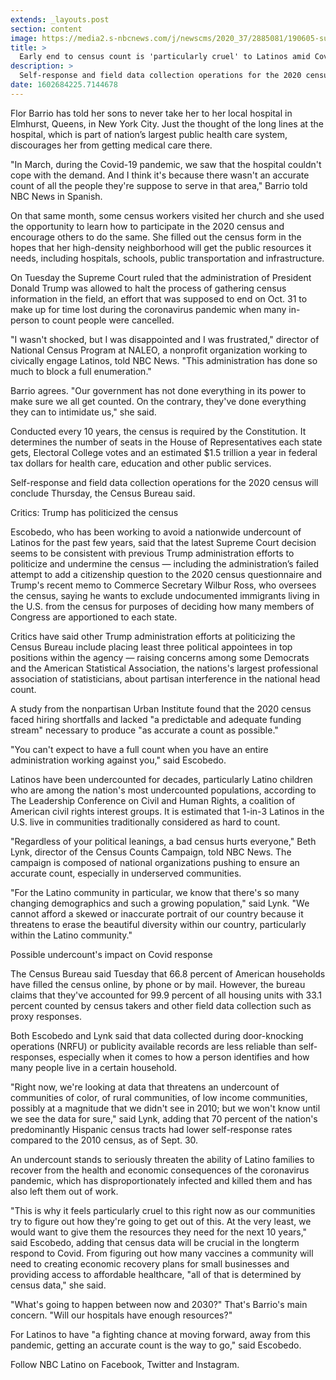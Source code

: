 ```yaml
--- 
extends: _layouts.post 
section: content 
image: https://media2.s-nbcnews.com/j/newscms/2020_37/2885081/190605-supreme-court-census-question-ew-451p_f3e3a85cae15426a787d805bd95f9c8a.nbcnews-fp-1200-630.jpg 
title: > 
  Early end to census count is 'particularly cruel' to Latinos amid Covid, say groups 
description: > 
  Self-response and field data collection operations for the 2020 census will conclude Thursday, the Census Bureau said.It is estimated that 1-in-3 Latinos in the U.S. live in communities traditionally considered as hard to count."Regardless of your political leanings, a bad census hurts everyone," Beth Lynk, director of the Census Counts Campaign, told NBC News.At the very least, we would want to give them the resources they need for the next 10 years," said Escobedo, adding that census data will be crucial in the longterm respond to Covid.From figuring out how many vaccines a community will need to creating economic recovery plans for small businesses and providing access to affordable healthcare, "all of that is determined by census data," she said. 
date: 1602684225.7144678 
--- 
```

Flor Barrio has told her sons to never take her to her local hospital in Elmhurst, Queens, in New York City. Just the thought of the long lines at the hospital, which is part of nation’s largest public health care system, discourages her from getting medical care there.

"In March, during the Covid-19 pandemic, we saw that the hospital couldn't cope with the demand. And I think it's because there wasn't an accurate count of all the people they're suppose to serve in that area," Barrio told NBC News in Spanish.

On that same month, some census workers visited her church and she used the opportunity to learn how to participate in the 2020 census and encourage others to do the same. She filled out the census form in the hopes that her high-density neighborhood will get the public resources it needs, including hospitals, schools, public transportation and infrastructure.

On Tuesday the Supreme Court ruled that the administration of President Donald Trump was allowed to halt the process of gathering census information in the field, an effort that was supposed to end on Oct. 31 to make up for time lost during the coronavirus pandemic when many in-person to count people were cancelled.

"I wasn't shocked, but I was disappointed and I was frustrated," director of National Census Program at NALEO, a nonprofit organization working to civically engage Latinos, told NBC News. "This administration has done so much to block a full enumeration."

Barrio agrees. "Our government has not done everything in its power to make sure we all get counted. On the contrary, they've done everything they can to intimidate us," she said.

Conducted every 10 years, the census is required by the Constitution. It determines the number of seats in the House of Representatives each state gets, Electoral College votes and an estimated $1.5 trillion a year in federal tax dollars for health care, education and other public services.

Self-response and field data collection operations for the 2020 census will conclude Thursday, the Census Bureau said.

Critics: Trump has politicized the census

Escobedo, who has been working to avoid a nationwide undercount of Latinos for the past few years, said that the latest Supreme Court decision seems to be consistent with previous Trump administration efforts to politicize and undermine the census — including the administration’s failed attempt to add a citizenship question to the 2020 census questionnaire and Trump's recent memo to Commerce Secretary Wilbur Ross, who oversees the census, saying he wants to exclude undocumented immigrants living in the U.S. from the census for purposes of deciding how many members of Congress are apportioned to each state.

Critics have said other Trump administration efforts at politicizing the Census Bureau include placing least three political appointees in top positions within the agency — raising concerns among some Democrats and the American Statistical Association, the nations's largest professional association of statisticians, about partisan interference in the national head count.

A study from the nonpartisan Urban Institute found that the 2020 census faced hiring shortfalls and lacked "a predictable and adequate funding stream" necessary to produce "as accurate a count as possible."

"You can't expect to have a full count when you have an entire administration working against you," said Escobedo.

Latinos have been undercounted for decades, particularly Latino children who are among the nation's most undercounted populations, according to The Leadership Conference on Civil and Human Rights, a coalition of American civil rights interest groups. It is estimated that 1-in-3 Latinos in the U.S. live in communities traditionally considered as hard to count.

"Regardless of your political leanings, a bad census hurts everyone," Beth Lynk, director of the Census Counts Campaign, told NBC News. The campaign is composed of national organizations pushing to ensure an accurate count, especially in underserved communities.

"For the Latino community in particular, we know that there's so many changing demographics and such a growing population," said Lynk. "We cannot afford a skewed or inaccurate portrait of our country because it threatens to erase the beautiful diversity within our country, particularly within the Latino community."

Possible undercount's impact on Covid response

The Census Bureau said Tuesday that 66.8 percent of American households have filled the census online, by phone or by mail. However, the bureau claims that they've accounted for 99.9 percent of all housing units with 33.1 percent counted by census takers and other field data collection such as proxy responses.

Both Escobedo and Lynk said that data collected during door-knocking operations (NRFU) or publicity available records are less reliable than self-responses, especially when it comes to how a person identifies and how many people live in a certain household.

"Right now, we're looking at data that threatens an undercount of communities of color, of rural communities, of low income communities, possibly at a magnitude that we didn't see in 2010; but we won't know until we see the data for sure," said Lynk, adding that 70 percent of the nation's predominantly Hispanic census tracts had lower self-response rates compared to the 2010 census, as of Sept. 30.

An undercount stands to seriously threaten the ability of Latino families to recover from the health and economic consequences of the coronavirus pandemic, which has disproportionately infected and killed them and has also left them out of work.

"This is why it feels particularly cruel to this right now as our communities try to figure out how they're going to get out of this. At the very least, we would want to give them the resources they need for the next 10 years," said Escobedo, adding that census data will be crucial in the longterm respond to Covid. From figuring out how many vaccines a community will need to creating economic recovery plans for small businesses and providing access to affordable healthcare, "all of that is determined by census data," she said.

"What's going to happen between now and 2030?" That's Barrio's main concern. "Will our hospitals have enough resources?"

For Latinos to have "a fighting chance at moving forward, away from this pandemic, getting an accurate count is the way to go," said Escobedo.

Follow NBC Latino on Facebook, Twitter and Instagram.
